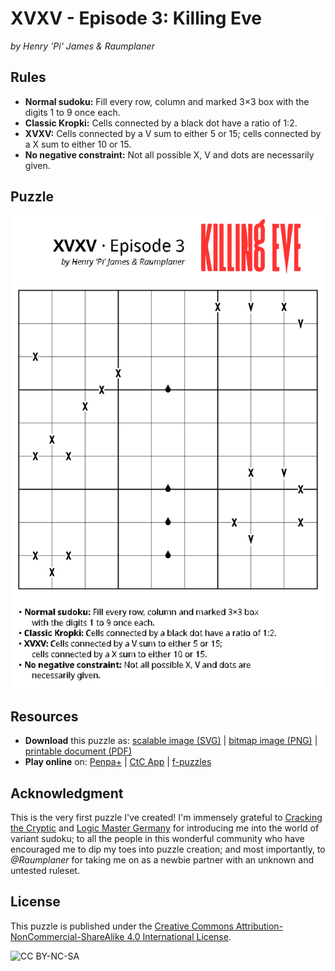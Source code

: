 ﻿# XVXV - Episode 3: Killing Eve
_by Henry 'Pi' James & Raumplaner_

## Rules
- **Normal sudoku:** Fill every row, column and marked 3×3 box with the digits 1 to 9 once each.
- **Classic Kropki:** Cells connected by a black dot have a ratio of 1:2.
- **XVXV:** Cells connected by a V sum to either 5 or 15; cells connected by a X sum to either 10 or 15.
- **No negative constraint:** Not all possible X, V and dots are necessarily given.

## Puzzle
![XVXV - Episode 3: Killing Eve](xvxv_3_full.svg)

## Resources
- **Download** this puzzle as: [scalable image (SVG)](xvxv_3_full_path.svg) \| [bitmap image (PNG)](xvxv_3.png) \| [printable document (PDF)](xvxv_3.pdf)
- **Play online** on: [Penpa+](xvxv_3_penpa.html) \| [CtC App](xvxv_3_ctc.html) \| [f-puzzles](xvxv_3_fpuzzles.html)

## Acknowledgment
This is the very first puzzle I've created! I'm immensely grateful to [Cracking the Cryptic](https://www.youtube.com/c/CrackingTheCryptic) and [Logic Master Germany](https://logic-masters.de/) for introducing me into the world of variant sudoku; to all the people in this wonderful community who have encouraged me to dip my toes into puzzle creation; and most importantly, to _@Raumplaner_ for taking me on as a newbie partner with an unknown and untested ruleset.

## License
This puzzle is published under the [Creative Commons Attribution-NonCommercial-ShareAlike 4.0 International License](http://creativecommons.org/licenses/by-nc-sa/4.0/).

![CC BY-NC-SA](https://i.creativecommons.org/l/by-nc-sa/4.0/88x31.png)
